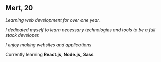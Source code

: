 ## Mert, 20

*Learning web development for over one year.*

*I dedicated myself to learn necessary technologies and tools to be a full stack developer.*

*I enjoy making websites and applications*

Currently learning **React.js**, **Node.js**, **Sass**  
